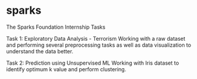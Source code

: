 # sparks
The Sparks Foundation Internship Tasks

Task 1: Exploratory Data Analysis - Terrorism
Working with a raw dataset and performing several preprocessing tasks as well as data visualization to understand the data better.

Task 2: Prediction using Unsupervised ML
Working with Iris dataset to identify optimum k value and perform clustering.
